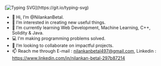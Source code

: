 
[![Typing SVG](https://readme-typing-svg.demolab.com/?lines=Hey👋,+welcome+to+my+account!)](https://git.io/typing-svg)

- 👋 Hi, I’m @NilankanBetal.
- 👀 I’m interested in creating new useful things.
- 🌱 I’m currently learning Web Development, Machine Learning, C++, Solidity & Java.
- 💻 I'm making programming problems solved.
- 💞️ I’m looking to collaborate on impactful projects.
- 📫 Reach me through E-mail : nilankanbetal497@gmail.com, Linkedin : https://www.linkedin.com/in/nilankan-betal-297b87214 

<!---
NilankanBetal/NilankanBetal is a ✨ special ✨ repository because its `README.md` (this file) appears on your GitHub profile.
You can click the Preview link to take a look at your changes.
--->
